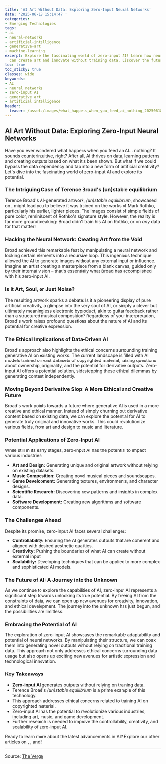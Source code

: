 ```yaml
---
title: 'AI Art Without Data: Exploring Zero-Input Neural Networks'
date: '2025-06-18 15:14:47 '
categories:
- Emerging Technologies
tags:
- ai
- neural-networks
- artificial-intelligence
- generative-art
- machine-learning
excerpt: Explore the fascinating world of zero-input AI! Learn how neural networks
  can create art and innovate without training data. Discover the future of AI creativity.
toc: true
toc_sticky: true
classes: wide
keywords:
- AI
- neural networks
- zero-input AI
- generative art
- artificial intelligence
header:
  teaser: /assets/images/what_happens_when_you_feed_ai_nothing_20250618151447.jpg
---
```


## AI Art Without Data: Exploring Zero-Input Neural Networks

Have you ever wondered what happens when you feed an AI… nothing? It sounds counterintuitive, right? After all, AI thrives on data, learning patterns and creating outputs based on what it's been shown. But what if we could bypass the data dependency and tap into a new form of artificial creativity? Let's dive into the fascinating world of zero-input AI and explore its potential.

### The Intriguing Case of Terence Broad's (un)stable equilibrium

Terence Broad's AI-generated artwork, _(un)stable equilibrium_, showcased on , might lead you to believe it was trained on the works of Mark Rothko, particularly his earlier, lighter pieces. The images consist of simple fields of pure color, reminiscent of Rothko's signature style. However, the reality is far more groundbreaking: Broad didn't train his AI on Rothko, or on *any* data for that matter!

### Hacking the Neural Network: Creating Art from the Void

Broad achieved this remarkable feat by manipulating a neural network and locking certain elements into a recursive loop. This ingenious technique allowed the AI to generate images without any external input or influence. Imagine an artist creating a masterpiece from a blank canvas, guided only by their internal vision – that's essentially what Broad has accomplished with his zero-input AI.

### Is it Art, Soul, or Just Noise?

The resulting artwork sparks a debate: Is it a pioneering display of pure artificial creativity, a glimpse into the very soul of AI, or simply a clever but ultimately meaningless electronic byproduct, akin to guitar feedback rather than a structured musical composition? Regardless of your interpretation, Broad's work raises profound questions about the nature of AI and its potential for creative expression.

### The Ethical Implications of Data-Driven AI

Broad's approach also highlights the ethical concerns surrounding training generative AI on existing works. The current landscape is filled with AI models trained on vast datasets of copyrighted material, raising questions about ownership, originality, and the potential for derivative outputs. Zero-input AI offers a potential solution, sidestepping these ethical dilemmas by generating content independently.

### Moving Beyond Derivative Slop: A More Ethical and Creative Future

Broad's work points towards a future where generative AI is used in a more creative and ethical manner. Instead of simply churning out derivative content based on existing data, we can explore the potential for AI to generate truly original and innovative works. This could revolutionize various fields, from art and design to music and literature.

### Potential Applications of Zero-Input AI

While still in its early stages, zero-input AI has the potential to impact various industries:

*   **Art and Design:** Generating unique and original artwork without relying on existing datasets.
*   **Music Composition:** Creating novel musical pieces and soundscapes.
*   **Game Development:** Generating textures, environments, and character designs.
*   **Scientific Research:** Discovering new patterns and insights in complex data.
*   **Software Development:** Creating new algorithms and software components. 

### The Challenges Ahead

Despite its promise, zero-input AI faces several challenges:

*   **Controllability:** Ensuring the AI generates outputs that are coherent and aligned with desired aesthetic qualities.
*   **Creativity:** Pushing the boundaries of what AI can create without external input.
*   **Scalability:** Developing techniques that can be applied to more complex and sophisticated AI models.

### The Future of AI: A Journey into the Unknown

As we continue to explore the capabilities of AI, zero-input AI represents a significant step towards unlocking its true potential. By freeing AI from the constraints of data, we can open up new avenues for creativity, innovation, and ethical development. The journey into the unknown has just begun, and the possibilities are limitless.

### Embracing the Potential of AI

The exploration of zero-input AI showcases the remarkable adaptability and potential of neural networks. By manipulating their structure, we can coax them into generating novel outputs without relying on traditional training data. This approach not only addresses ethical concerns surrounding data usage but also opens up exciting new avenues for artistic expression and technological innovation.

### Key Takeaways

*   **Zero-input AI** generates outputs without relying on training data.
*   Terence Broad's _(un)stable equilibrium_ is a prime example of this technology.
*   This approach addresses ethical concerns related to training AI on copyrighted material.
*   Zero-input AI has the potential to revolutionize various industries, including art, music, and game development.
*   Further research is needed to improve the controllability, creativity, and scalability of zero-input AI.

Ready to learn more about the latest advancements in AI? Explore our other articles on , , and !

---

Source: [The Verge](https://www.theverge.com/ai-artificial-intelligence/688576/feed-ai-nothing)